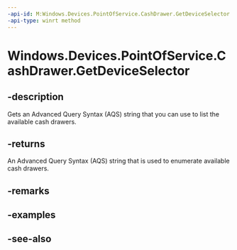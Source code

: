----api-id: M:Windows.Devices.PointOfService.CashDrawer.GetDeviceSelector
-api-type: winrt method
---<!-- Method syntaxpublic string GetDeviceSelector()--># Windows.Devices.PointOfService.CashDrawer.GetDeviceSelector## -descriptionGets an Advanced Query Syntax (AQS) string that you can use to list the available cash drawers.## -returnsAn Advanced Query Syntax (AQS) string that is used to enumerate available cash drawers.## -remarks## -examples## -see-also